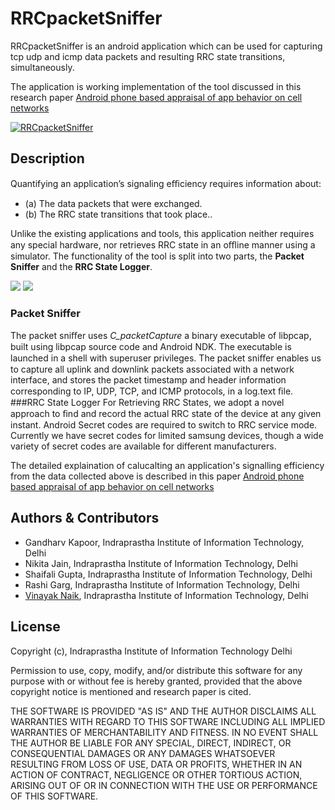 # RRCpacketSniffer
RRCpacketSniffer is an android application which can be used for capturing tcp udp and icmp data packets and resulting RRC state transitions, simultaneously.

The application is working implementation of the tool discussed in this research paper [Android phone based appraisal of app behavior on cell networks](http://dl.acm.org/citation.cfm?id=2593916)

[![RRCpacketSniffer](http://www.lupokkio.it/wp-content/uploads/2014/02/google_play_store_icon.png)](https://play.google.com/store/apps/details?id=com.iiitd.RRCpacketSniffer)

## Description
Quantifying an application’s signaling eﬃciency requires information about:
* (a) The data packets that were exchanged. 
* (b) The RRC state transitions that took place.. 

Unlike the existing applications and tools, this application neither requires any special hardware, nor retrieves RRC state in an oﬄine manner using a simulator. 
The functionality of the tool is split into two parts, the **Packet Sniffer** and the **RRC State Logger**.
  
  

![](https://github.com/gandharv09/RRCpacketSniffer/blob/master/SC20150314-030848.png) ![](https://github.com/gandharv09/RRCpacketSniffer/blob/master/SC20150301-0330131.png)

### Packet Sniffer 
The packet sniﬀer uses *C_packetCapture* a binary executable of libpcap, built using libpcap source code and Android NDK. The executable is launched in a shell with superuser privileges.
The packet sniﬀer enables us to capture all uplink and downlink packets associated with a network interface, and stores the packet timestamp and header information corresponding to IP, UDP, TCP, and ICMP protocols, in a log.text ﬁle.
###RRC State Logger
For Retrieving RRC States, we adopt a novel approach to ﬁnd and record the actual RRC state of the device at any given instant. Android Secret codes are required to switch to RRC service mode. 
Currently we have secret codes for limited samsung devices, though a wide variety of secret codes are available for different manufacturers.

The detailed explaination of calucalting an application's signalling efficiency from the data collected above is described in this paper [Android phone based appraisal of app behavior on cell networks](http://dl.acm.org/citation.cfm?id=2593916)

## Authors & Contributors
* Gandharv Kapoor, Indraprastha Institute of Information Technology, Delhi
* Nikita Jain, Indraprastha Institute of Information Technology, Delhi
* Shaifali Gupta, Indraprastha Institute of Information Technology, Delhi
* Rashi Garg, Indraprastha Institute of Information Technology, Delhi
* [Vinayak Naik](http://www.iiitd.edu.in/~naik/), Indraprastha Institute of Information Technology, Delhi

## License

Copyright (c), Indraprastha Institute of Information Technology Delhi

Permission to use, copy, modify, and/or distribute this software for any purpose with or without fee is hereby granted, provided that the above copyright notice is mentioned and research paper is cited.

THE SOFTWARE IS PROVIDED "AS IS" AND THE AUTHOR DISCLAIMS ALL WARRANTIES WITH REGARD TO THIS SOFTWARE INCLUDING ALL IMPLIED WARRANTIES OF MERCHANTABILITY AND FITNESS. IN NO EVENT SHALL THE AUTHOR BE LIABLE FOR ANY SPECIAL, DIRECT, INDIRECT, OR CONSEQUENTIAL DAMAGES OR ANY DAMAGES WHATSOEVER RESULTING FROM LOSS OF USE, DATA OR PROFITS, WHETHER IN AN ACTION OF CONTRACT, NEGLIGENCE OR OTHER TORTIOUS ACTION, ARISING OUT OF OR IN CONNECTION WITH THE USE OR PERFORMANCE OF THIS SOFTWARE.
